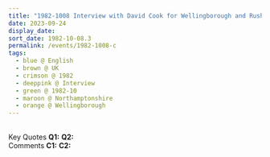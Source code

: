```yaml
---
title: "1982-1008 Interview with David Cook for Wellingborough and Rushden Herald and Post, Radio Studio, Victoria Center, 46-50 Palk Road, Wellingborough, Northamptonshire, UK"
date: 2023-09-24
display_date: 
sort_date: 1982-10-08.3
permalink: /events/1982-1008-c
tags:
  - blue @ English
  - brown @ UK
  - crimson @ 1982
  - deeppink @ Interview
  - green @ 1982-10
  - maroon @ Northamptonshire
  - orange @ Wellingborough
---
```


<br>

<wave-list>
  <list-title color="DarkSeaGreen" width="55">Key Quotes</list-title>
  <list-item color="BlanchedAlmond" width="280"><b>Q1:</b> <i></i></list-item>
  <list-item color="Lavender" width="280"><b>Q2:</b> <i></i></list-item>
</wave-list>

<br>

<wave-list>
  <list-title color="DarkSeaGreen" width="55">Comments</list-title>
  <list-item color="BlanchedAlmond" width="280"><b>C1:</b> <i></i></list-item>
  <list-item color="Lavender" width="280"><b>C2:</b> <i></i></list-item>
</wave-list>